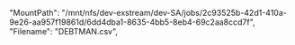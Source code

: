 "MountPath": "/mnt/nfs/dev-exstream/dev-SA/jobs/2c93525b-42d1-410a-9e26-aa957f19861d/6dd4dba1-8635-4bb5-8eb4-69c2aa8ccd7f",
            "Filename": "DEBTMAN.csv",
